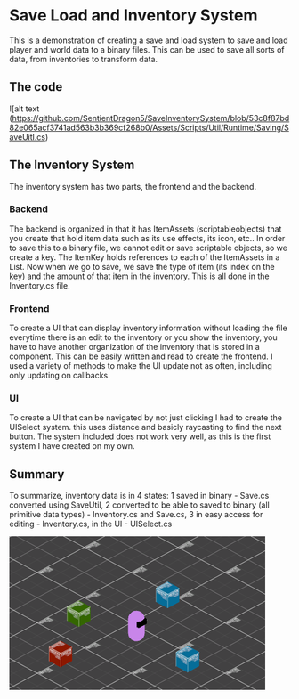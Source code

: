 # Save Load and Inventory System
This is a demonstration of creating a save and load system to save and load player and world data to a binary files. This can be used to save all sorts of data, from inventories to transform data.

## The code
![alt text (https://github.com/SentientDragon5/SaveInventorySystem/blob/53c8f87bd82e065acf3741ad563b3b369cf268b0/Assets/Scripts/Util/Runtime/Saving/SaveUitl.cs)

## The Inventory System
The inventory system has two parts, the frontend and the backend.
### Backend
The backend is organized in that it has ItemAssets (scriptableobjects) that you create that hold item data such as its use effects, its icon, etc.. In order to save this to a binary file, we cannot edit or save scriptable objects, so we create a key. The ItemKey holds references to each of the ItemAssets in a List. Now when we go to save, we save the type of item (its index on the key) and the amount of that item in the inventory. This is all done in the Inventory.cs file.
### Frontend
To create a UI that can display inventory information without loading the file everytime there is an edit to the inventory or you show the inventory, you have to have another organization of the inventory that is stored in a component. This can be easily written and read to create the frontend. I used a variety of methods to make the UI update not as often, including only updating on callbacks.
### UI
To create a UI that can be navigated by not just clicking I had to create the UISelect system. this uses distance and basicly raycasting to find the next button. The system included does not work very well, as this is the first system I have created on my own.
## Summary
To summarize, inventory data is in 4 states: 1 saved in binary - Save.cs converted using SaveUtil, 2 converted to be able to saved to binary (all primitive data types) - Inventory.cs and Save.cs, 3 in easy access for editing - Inventory.cs, in the UI - UISelect.cs

![alt text](https://github.com/SentientDragon5/SaveInventorySystem/blob/main/SaveLoadImg0.png?raw=true)
